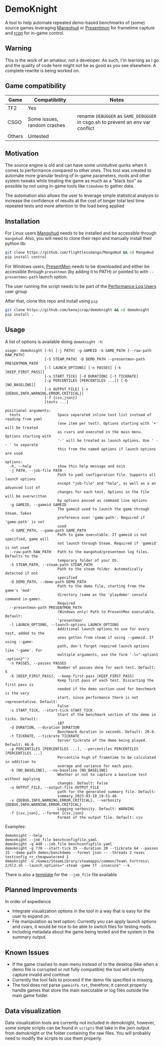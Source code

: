 # DemoKnight

A tool to help automate repeated demo-based benchmarks of (some) source games leveraging [Mangohud](https://github.com/flightlessmango/MangoHud) or [Presentmon](https://github.com/GameTechDev/PresentMon) for frametime capture and [rcon](https://github.com/conqp/rcon) for in-game control.

## Warning

This is the work of an amateur, not a developer. As such, I'm learning as I go and the quality of code here might not be as good as you see elsewhere. A complete rewrite is being worked on.

## Game compatibility

|  Game  | Compatibility | Notes|
|--------|---------------|------|
| TF2    | Yes           |      |
| CSGO   | Some issues, random crashes  |rename `DEBUGGER` as `GAME_DEBUGGER` in csgo.sh to prevent an env var conflict  |
| Others | Untested      |      |

## Motivation

The source engine is old and can have some unintuitive quirks when it comes to performance compared to other ones. This tool was created to automate more granular testing of in-game parameters, mods and other system tweaks while treating the game as much as a "black box" as possible by not using in-game tools like `timedemo` to gather data.

The automation also allows the user to leverage simple statistical analysis to increase the confidence of results at the cost of longer total test time repeated tests and more attention to the load being applied

## Installation

For Linux users [Mangohud](https://github.com/flightlessmango/MangoHud) needs to be installed and be accessible through `mangohud`.
Also, you will need to clone their repo and manually install their python lib:

```bash
git clone https://github.com/flightlessmango/MangoHud && cd MangoHud
pip install control
```

For Windows users, [PresentMon](https://github.com/GameTechDev/PresentMon) needs to be downloaded and either be accessible through `presentmon` (by adding it to PATH) or pointed to with `--presentmon-path` launch option.

The user running the script needs to be part of the [Performance Log Users](https://github.com/GameTechDev/PresentMon#user-access-denied) user group

After that, clone this repo and install using `pip`

```bash
git clone https://github.com/kenajcrap/demoknight && cd demoknight
pip install .
```

## Usage

A list of options is available doing `demoknight -h`:

```text
usage: demoknight [-h] [-j PATH] -g GAMEID -G GAME_PATH [--raw-path RAW_PATH]
                  [-S STEAM_PATH] -D DEMO_PATH --presentmon-path PRESENTMON_PATH
                  [-l LAUNCH_OPTIONS] [-n PASSES] [-k [KEEP_FIRST_PASS]]
                  [-s START_TICK] [-d DURATION] [-t TICKRATE]
                  [-p PERCENTILES [PERCENTILES ...]] [-b [NO_BASELINE]]
                  [-o OUTPUT_FILE] [-v {DEBUG,INFO,WARNING,ERROR,CRITICAL}]
                  [-f {csv,json}]
                  [tests ...]

positional arguments:
  tests                 Space separated inline test list instead of reading from yaml
                        (one item per test). Options starting with '+' will be treated
                        as cvars and executed in the main menu. Options starting with
                        '-' will be treated as launch options. Use ' -- ' to separate
                        this from the named options if launch options are used

options:
  -h, --help            show this help message and exit
  -j PATH, --job-file PATH
                        Path to yaml configuration file. Supports all launch options
                        except "job-file" and "help", as well as a an advanced list of
                        changes for each test. Options in the file will be overwritten
                        by options passed as command line options
  -g GAMEID, --gameid GAMEID
                        The gameid used to launch the game through Steam. Takes
                        preference over 'game-path'. Required if 'game-path' is not
                        used
  -G GAME_PATH, --game-path GAME_PATH
                        Path to game executable. If gameid is not specified, game will
                        not launch through Steam. Required if 'gameid' is not used
  --raw-path RAW_PATH   Path to the mangohud/presentmon log files. Defaults to the
                        temporary folder of your OS.
  -S STEAM_PATH, --steam-path STEAM_PATH
                        Path to the steam folder. Automatically detected if not
                        specified
  -D DEMO_PATH, --demo-path DEMO_PATH
                        Path to the demo file, starting from the game's 'mod'
                        directory (same as the 'playdemo' console command in-game).
                        Required
  --presentmon-path PRESENTMON_PATH
                        (Windows only) Path to PresentMon executable. Default:
                        'presentmon'
  -l LAUNCH_OPTIONS, --launch-options LAUNCH_OPTIONS
                        Additional launch options to use for every test, added to the
                        ones gotten from steam if using --gameid. If using --game-
                        path, don't forget required launch options like '-game'. For
                        multiple arguments, use the form '-l="-option1 -option2"')
  -n PASSES, --passes PASSES
                        Number of passes done for each test. Default: 5
  -k [KEEP_FIRST_PASS], --keep-first-pass [KEEP_FIRST_PASS]
                        Keep first pass of each test. Discarting the first pass is
                        needed if the demo section used for benchmark is the very
                        start, since performance there is not representative. Default:
                        False
  -s START_TICK, --start-tick START_TICK
                        Start of the benchmark section of the demo in ticks. Default:
                        187
  -d DURATION, --duration DURATION
                        Benchmark duration in seconds. Default: 20.0.
  -t TICKRATE, --tickrate TICKRATE
                        Server tickrate of the demo being played. Default: 66.6
  -p PERCENTILES [PERCENTILES ...], --percentiles PERCENTILES [PERCENTILES ...]
                        Percentile high of frametime to be calculated in addition to
                        average and variance for each pass.
  -b [NO_BASELINE], --no-baseline [NO_BASELINE]
                        Whether or not to capture a baseline test without applying
                        changes. Default: False
  -o OUTPUT_FILE, --output-file OUTPUT_FILE
                        path for the generated summary file. Default:
                        summary_2023-03-18_19-51-46
  -v {DEBUG,INFO,WARNING,ERROR,CRITICAL}, --verbosity {DEBUG,INFO,WARNING,ERROR,CRITICAL}
                        Logging verbosity. Default: WARNING
  -f {csv,json}, --format {csv,json}
                        Format of the output file. Default: csv
```

Examples:

```text
demoknight --help
demonkight --job_file benchconfigfile.yaml
demoknight -g 440 --job_file benchconfigfile.yaml
demoknight -g 770 --start-tick 35 --duration 20 --tickrate 64 --passes 15 --demo-path demos/benchdemo --format json -- -threads 2 +exec testconfig +r_cheapwaterend 1
demoknight -G /Games/SteamLibrary/steamapps/common/Team\ Fortress\ 2/hl2.sh --launch_options="-steam -game tf -insecure" --k
```

There is also a [template](https://github.com/Kenajcrap/demoknight/blob/main/config_template.yaml) for the `--job_file` file available

## Planned Improvements

In order of expedience

- Integrate visualization options in the tool in a way that is easy for the user to expand on.
- File manipulation as test option: Currently you can apply launch options and cvars, it would be nice to be able to switch files for testing mods.
- Including metadata about the game being tested and the system in the summary output.

## Known Issues

- If the game crashes to main menu instead of to the desktop (like when a demo file is corrupted or not fully compatible) the tool will silently capture invalid and continue
- Currently the tool fails to proceed if the demo file specified is missing.
- The tool does not parse `gameinfo.txt`, therefore, it cannot properly handle games that store the main executable or log files outside the main game folder.

## Data visualization

Data visualization tools are currently not included in demoknight, however, some simple scripts can be found in `scripts` that take in the json output from demoknight or the folder containing the raw files. You will probably need to modify the scripts to use them properly.
